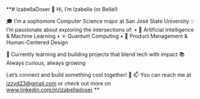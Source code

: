 **# IzabellaDoser
👋 Hi, I’m Izabella (or Bella!)

🎓 I’m a sophomore Computer Science major at San José State University
💡 I’m passionate about exploring the intersections of:
	•	🤖 Artificial Intelligence & Machine Learning
	•	⚛️ Quantum Computing
	•	🎯 Product Management & Human-Centered Design

🌱 Currently learning and building projects that blend tech with impact
📚 Always curious, always growing

Let’s connect and build something cool together! 🚀
📫 You can reach me at izzyd23@gmail.com or check out more on www.linkedin.com/in/izabelladoser
**
